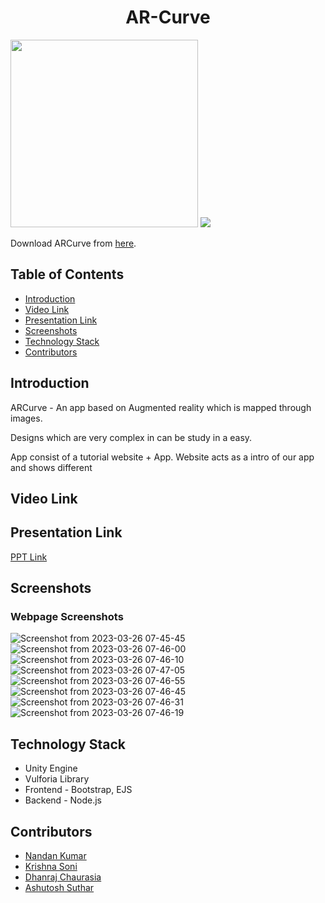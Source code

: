 <h1 style="text-align: center;  align-items: center;">AR-Curve</h1>

<img src="https://i.postimg.cc/RFFWF4vg/built-at-hack.jpg" width=300px>

<img src="https://paas-s3-broker-prod-lon-2edbd31f-65e0-4d35-9755-fde7c3b1b292.s3.amazonaws.com/images/AR_VR_person_with_VR_headset.original.png">

Download ARCurve from [here](https://drive.google.com/file/d/1yaKfTfUuBlSFUq567fS4NHGacqgxLnLw/view?usp=share_link).

## Table of Contents
- [Introduction](#introduction)
- [Video Link](#video-link)
- [Presentation Link](presentation-link)
- [Screenshots](screenshots)
- [Technology Stack](technology-stack)
- [Contributors](contributors)

## Introduction
ARCurve - An app based on Augmented reality which is mapped through images.

Designs which are very complex in can be study in a easy.

App consist of a tutorial website + App. 
Website acts as a intro of our app and shows different


## Video Link

## Presentation Link
[PPT Link](https://docs.google.com/presentation/d/1Gk6m0QN8Wsr0BYXDq1FQGdbIKeVLzxZHxmSfsXWojH0/edit#slide=id.p)

## Screenshots

### Webpage Screenshots
![Screenshot from 2023-03-26 07-45-45](https://user-images.githubusercontent.com/81418590/227752711-10163742-9e05-4b5f-938d-c52498a795da.png)
![Screenshot from 2023-03-26 07-46-00](https://user-images.githubusercontent.com/81418590/227752717-32deafae-8b80-4e24-851d-555f0657dca2.png)
![Screenshot from 2023-03-26 07-46-10](https://user-images.githubusercontent.com/81418590/227752719-dcf47dc8-d9be-4d3b-969a-1feeb57ee313.png)
![Screenshot from 2023-03-26 07-47-05](https://user-images.githubusercontent.com/81418590/227752727-ad854005-b390-40d8-8282-de627390b915.png)
![Screenshot from 2023-03-26 07-46-55](https://user-images.githubusercontent.com/81418590/227752735-ba4b38fa-2c3b-4b05-b163-94dc968184b2.png)
![Screenshot from 2023-03-26 07-46-45](https://user-images.githubusercontent.com/81418590/227752739-c9d9311b-3bc0-4ebc-86d7-cb2087cb5647.png)
![Screenshot from 2023-03-26 07-46-31](https://user-images.githubusercontent.com/81418590/227752756-c1c08515-b348-4a68-948f-2673ea7589fb.png)
![Screenshot from 2023-03-26 07-46-19](https://user-images.githubusercontent.com/81418590/227752786-71b956f3-a3cb-4433-9078-0d2ebc9d9d95.png)


## Technology Stack
- Unity Engine
- Vulforia Library
- Frontend - Bootstrap, EJS
- Backend - Node.js

## Contributors
- [Nandan Kumar](https://github.com/DE-Nandan)
- [Krishna Soni](https://github.com/Krishna1922)
- [Dhanraj Chaurasia](https://github.com/dhanrajchaurasia)
- [Ashutosh Suthar](https://github.com/ashutoshsuthar2020)
